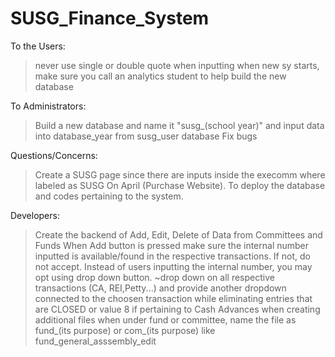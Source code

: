 # SUSG_Finance_System
To the Users:
>never use single or double quote when inputting
>when new sy starts, make sure you call an analytics student to help build the new database

To Administrators:
>Build a new database and name it "susg_(school year)" and input data into database_year from susg_user database
>Fix bugs

Questions/Concerns:
>Create a SUSG page since there are inputs inside the execomm where labeled as SUSG
>On April (Purchase Website). To deploy the database and codes pertaining to the system.

Developers:
>Create the backend of Add, Edit, Delete of Data from Committees and Funds
>When Add button is pressed make sure the internal number inputted is available/found in the respective transactions. If not, do not accept. Instead of users inputting the internal number, you may opt using drop down button. ~drop down on all respective transactions (CA, REI,Petty...) and provide another dropdown connected to the choosen transaction while eliminating entries that are CLOSED or value 8 if pertaining to Cash Advances
>when creating additional files when under fund or committee, name the file as fund_(its purpose) or com_(its purpose) like fund_general_asssembly_edit
